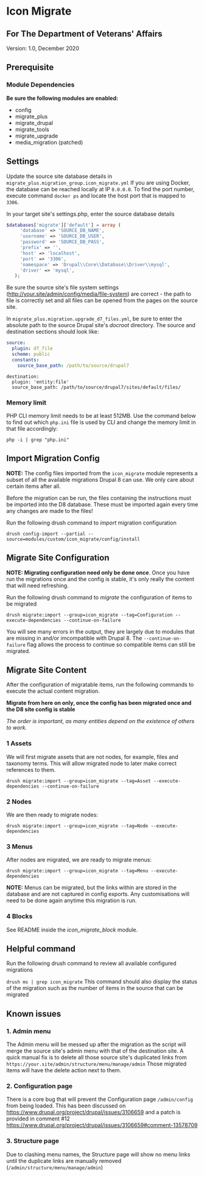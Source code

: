 # Icon Migrate
## For The Department of Veterans' Affairs
Version: 1.0, December 2020

## Prerequisite

### Module Dependencies
**Be sure the following modules are enabled:**
 - config
 - migrate_plus
 - migrate_drupal
 - migrate_tools
 - migrate_upgrade 
 - media_migration (patched)
 
## Settings

Update the source site database details in ``migrate_plus.migration_group.icon_migrate.yml`` If you are using Docker, the database can be reached locally at IP `0.0.0.0`. To find the port number, execute command ``docker ps`` and locate the host port that is mapped to ``3306``.

In your target site's settings.php, enter the source database details

```php
$databases['migrate']['default'] = array (
     'database' => 'SOURCE_DB_NAME',
     'username' => 'SOURCE_DB_USER',
     'password' => 'SOURCE_DB_PASS',
     'prefix' => '',
     'host' => 'localhost',
     'port' => '3306',
     'namespace' => 'Drupal\\Core\\Database\\Driver\\mysql',
     'driver' => 'mysql',
   );
```   

Be sure the source site's file system settings (http://your.site/admin/config/media/file-system) are correct - the path to file is correctly set and all files can be opened from the pages on the source site.

In ``migrate_plus.migration.upgrade_d7_files.yml``, be sure to enter the absolute path to the source Drupal site's *docroot* directory. The source and destination sections should look like:

```yaml
source:
  plugin: d7_file
  scheme: public
  constants:
    source_base_path: /path/to/source/drupal7
```
```angular2html
destination:
  plugin: 'entity:file'
  source_base_path: /path/to/source/drupal7/sites/default/files/
```
### Memory limit
PHP CLI memory limit needs to be at least 512MB. Use the command below to find out which ```php.ini``` file is used by CLI and change the memory limit in that file accordingly:

```php -i | grep "php.ini"```

## Import Migration Config

**NOTE:** The config files imported from the ``icon_migrate`` module represents a subset of all the available migrations Drupal 8 can use. We only care about certain items after all.

Before the migration can be run, the files containing the instructions must be imported into the D8 database. These must be imported again every time any changes are made to the files!

Run the following drush command to *import* migration configuration

``drush config-import --partial --source=modules/custom/icon_migrate/config/install``

## Migrate Site Configuration

**NOTE: Migrating configuration need only be done once**. Once you have run the migrations once and the config is stable, it's only really the content that will need refreshing.

Run the following drush command to *migrate* the configuration of items to be migrated

``drush migrate:import --group=icon_migrate --tag=Configuration --execute-dependencies --continue-on-failure``

You will see many errors in the output, they are largely due to modules that are missing in and/or imcompatible with Drupal 8. The ```--continue-on-failure``` flag allows the process to continue so compatible items can still be migrated. 

## Migrate Site Content

After the configuration of migratable items, run the following commands to execute the actual content migration.

**Migrate from here on only, once the config has been migrated once and the D8 site config is stable**

_The order is important, as many entities depend on the existence of others to work._

### 1 Assets

We will first migrate assets that are not nodes, for example, files and taxonomy terms. This will allow migrated node to later make correct references to them.

``drush migrate:import --group=icon_migrate --tag=Asset --execute-dependencies --continue-on-failure``

### 2 Nodes

We are then ready to migrate nodes:

``drush migrate:import --group=icon_migrate --tag=Node --execute-dependencies``

### 3 Menus

After nodes are migrated, we are ready to migrate menus:

``drush migrate:import --group=icon_migrate --tag=Menu --execute-dependencies``

**NOTE:** Menus can be migrated, but the links within are stored in the database and are not captured in config exports. Any customisations will need to be done again anytime this migration is run.

### 4 Blocks

See README inside the *icon_migrate_block* module.

## Helpful command
Run the following drush command to review all available configured migrations

``drush ms | grep icon_migrate``
This command should also display the status of the migration such as the number of items in the source that can be migrated

## Known issues

### 1. Admin menu
The Admin menu will be messed up after the migration as the script will merge the source site's admin menu with that of the destination site. A quick manual fix is to delete all those source site's duplicated links from ``https://your.site/admin/structure/menu/manage/admin`` Those migrated items will have the delete action next to them.

### 2. Configuration page
There is a core bug that will prevent the Configuration page ``/admin/config`` from being loaded. This has been discussed on https://www.drupal.org/project/drupal/issues/3106659 and a patch is provided in comment #12 https://www.drupal.org/project/drupal/issues/3106659#comment-13578709 

### 3. Structure page
Due to clashing menu names, the Structure page will show no menu links until the duplicate links are manually removed (``/admin/structure/menu/manage/admin``)
